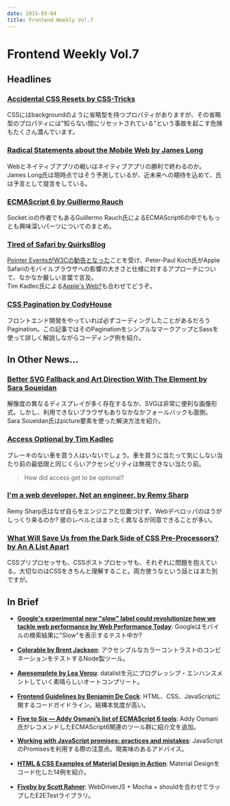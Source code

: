 ```yaml
---
date: 2015-03-04
title: Frontend Weekly Vol.7
---
```


# Frontend Weekly Vol.7

## Headlines

### [Accidental CSS Resets by CSS-Tricks](https://css-tricks.com/accidental-css-resets/)

CSSにはbackgroundのように省略型を持つプロパティがありますが、その省略型のプロパティには"知らない間にリセットされている"という事故を起こす危険もたくさん潜んでいます。

### [Radical Statements about the Mobile Web by James Long](http://jlongster.com/Radical-Statements-about-the-Mobile-Web)

Webとネイティブアプリの戦いはネイティブアプリの勝利で終わるのか。James Long氏は現時点ではそう予測しているが、近未来への期待を込めて、氏は予言として提言をしている。

### [ECMAScript 6 by Guillermo Rauch](http://rauchg.com/2015/ecmascript-6/)

Socket.ioの作者でもあるGuillermo Rauch氏によるECMAScript6の中でももっとも興味深いパーツについてのまとめ。

### [Tired of Safari by QuirksBlog](http://www.quirksmode.org/blog/archives/2015/02/tired_of_safari.html)

[Pointer EventsがW3Cの勧告となった](http://www.w3.org/TR/pointerevents/)ことを受け、Peter-Paul Koch氏がApple Safariのモバイルブラウザへの影響の大きさと仕様に対するアプローチについて、なかなか厳しい言葉で言及。  
Tim Kadlec氏による[Apple's Web?](http://timkadlec.com/2015/02/apples-web/)も合わせてどうぞ。

### [CSS Pagination by CodyHouse](http://codyhouse.co/gem/css-pagination/)

フロントエンド開発をやっていれば必ずコーディングしたことがあるだろうPagination。この記事ではそのPaginationをシンプルなマークアップとSassを使って詳しく解説しながらコーディング例を紹介。

## In Other News…

### [Better SVG Fallback and Art Direction With The <picture> Element by Sara Soueidan](http://sarasoueidan.com/blog/svg-picture/)

解像度の異なるディスプレイが多く存在するなか、SVGは非常に便利な画像形式。しかし、利用できないブラウザもありなかなかフォールバックも面倒。Sara Soueidan氏はpicture要素を使った解決方法を紹介。

### [Access Optional by Tim Kadlec](http://timkadlec.com/2015/02/access-optional/)

ブレーキのない車を買う人はいないでしょう。車を買うに当たって気にしない当たり前の最低限と同じくらいアクセシビリティは無視できない当たり前。

> How did access get to be optional?

### [I'm a web developer. Not an engineer. by Remy Sharp](https://remysharp.com/2015/02/26/i-am-web-developer)

Remy Sharp氏はなぜ自らをエンジニアと位置づけず、Webデベロッパのほうがしっくり来るのか? 彼のレベルとはまったく異なるが同意できることが多い。

### [What Will Save Us from the Dark Side of CSS Pre-Processors? by An A List Apart](http://alistapart.com/column/what-will-save-us-from-the-dark-side-of-pre-processors)

CSSプリプロセッサも、CSSポストプロセッサも、それぞれに問題を抱えている。大切なのはCSSをきちんと理解すること。両方使うなという話とはまた別ですが。

## In Brief

- [**Google's experimental new "slow" label could revolutionize how we tackle web performance by Web Performance Today**](http://www.webperformancetoday.com/2015/02/25/google-new-slow-label-web-performance/): Googleはモバイルの検索結果に"Slow"を表示するテスト中か?

- [**Colorable by Brent Jackson**](http://jxnblk.com/colorable/): アクセシブルなカラーコントラストのコンビネーションをテストするNode製ツール。

- [**Awesomplete by Lea Verou**](https://github.com/LeaVerou/awesomplete): datalistを元にプログレッシブ・エンハンスメントしていく素晴らしいオートコンプリート。

- [**Frontend Guidelines by Benjamin De Cock**](https://github.com/bendc/frontend-guidelines): HTML、CSS、JavaScriptに関するコードガイドライン。結構本気度が高い。

- [**Five to Six — Addy Osmani’s list of ECMAScript 6 tools**](http://www.super-script.us/2015/es6-tools.html): Addy Osmani氏がレコメンドしたECMAScript6関連のツール群に紹介文を追加。

- [**Working with JavaScript promises: practices and mistakes**](http://codesi.nz/nodejs/2015/01/28/working-with-javascript-promises.html): JavaScriptのPromisesを利用する際の注意点。現実味のあるアドバイス。

- [**HTML & CSS Examples of Material Design in Action**](http://speckyboy.com/2015/02/26/html-css-examples-of-material-design-in-action/): Material Designをコード化した14例を紹介。

- [**Fiveby by Scott Rahner**](https://github.com/dowjones/fiveby): WebDriverJS + Mocha + shouldを合わせてラップしたE2ETestライブラリ。
